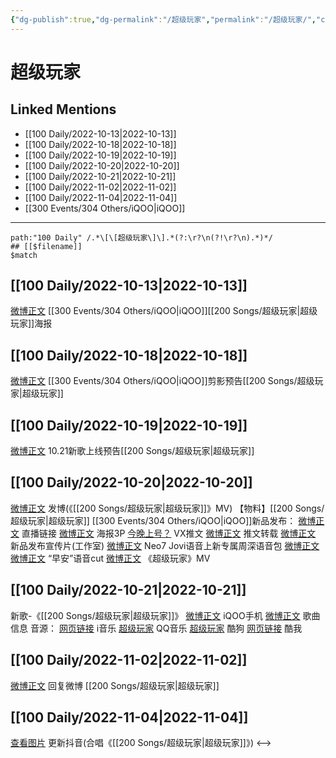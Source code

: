 ```yaml
---
{"dg-publish":true,"dg-permalink":"/超级玩家","permalink":"/超级玩家/","created":"2022-11-25T16:47:51.000+08:00","updated":"2023-01-04T13:23:40.005+08:00"}
---
```


# 超级玩家

## Linked Mentions
- [[100 Daily/2022-10-13\|2022-10-13]]
- [[100 Daily/2022-10-18\|2022-10-18]]
- [[100 Daily/2022-10-19\|2022-10-19]]
- [[100 Daily/2022-10-20\|2022-10-20]]
- [[100 Daily/2022-10-21\|2022-10-21]]
- [[100 Daily/2022-11-02\|2022-11-02]]
- [[100 Daily/2022-11-04\|2022-11-04]]
- [[300 Events/304 Others/iQOO\|iQOO]]


---

```expander
path:"100 Daily" /.*\[\[超级玩家\]\].*(?:\r?\n(?!\r?\n).*)*/
## [[$filename]]
$match
```
## [[100 Daily/2022-10-13\|2022-10-13]]
[微博正文](http://weibo.com/6960161079/Ma5Dw6Jcl) [[300 Events/304 Others/iQOO\|iQOO]][[200 Songs/超级玩家\|超级玩家]]海报
## [[100 Daily/2022-10-18\|2022-10-18]]
[微博正文](https://weibo.com/detail/4825937387196196) [[300 Events/304 Others/iQOO\|iQOO]]剪影预告[[200 Songs/超级玩家\|超级玩家]]
## [[100 Daily/2022-10-19\|2022-10-19]]
[微博正文](https://weibo.com/detail/4826358323088031) 10.21新歌上线预告[[200 Songs/超级玩家\|超级玩家]]
## [[100 Daily/2022-10-20\|2022-10-20]]
[微博正文](http://weibo.com/1736988591/MbdGYounj) 发博(《[[200 Songs/超级玩家\|超级玩家]]》MV)
【物料】[[200 Songs/超级玩家\|超级玩家]]
[[300 Events/304 Others/iQOO\|iQOO]]新品发布：
[微博正文](http://weibo.com/6960161079/Mb5GQfysn) 直播链接
[微博正文](https://weibo.com/6960161079/Mbbc7wiuk) 海报3P
[今晚上号？](https://weibo.cn/sinaurl?u=https%3A%2F%2Fmp.weixin.qq.com%2Fs%2FuaKzYTguel-UiDG3UIo9Bw) VX推文
[微博正文](http://weibo.com/6466290670/MbbW8b2Vj) 推文转载
[微博正文](http://weibo.com/7478855230/MbcwbD7dX) 新品发布宣传片(工作室)
[微博正文](https://weibo.com/6960161079/Mbdr8cKaV) Neo7 Jovi语音上新专属周深语音包
[微博正文](http://weibo.com/1786590437/Mbds8bwUg) [微博正文](https://m.weibo.cn/6466290670/4826791284050180) “早安”语音cut
[微博正文](https://weibo.com/6960161079/MbdEEvh1N) 《超级玩家》MV
## [[100 Daily/2022-10-21\|2022-10-21]]
新歌-《[[200 Songs/超级玩家\|超级玩家]]》
[微博正文](http://weibo.com/6960161079/MbfbnEZua) iQOO手机
[微博正文](http://weibo.com/6466290670/MbfdD8rLb) 歌曲信息
音源：
[网页链接](https://weibo.cn/sinaurl?u=https%3A%2F%2Fmusic.vivo.com.cn%2F%23%2FnewSongShare%3Fid%3D685416659) i音乐
[超级玩家](https://weibo.cn/sinaurl?u=https%3A%2F%2Fc.y.qq.com%2Fbase%2Ffcgi-bin%2Fu%3F__%3DExCe5sQ0dLlz) QQ音乐
[超级玩家](https://weibo.cn/sinaurl?u=https%3A%2F%2Ft1.kugou.com%2Fsong.html%3Fid%3Ddgbtl35zEV2) 酷狗
[网页链接](https://weibo.cn/sinaurl?u=https%3A%2F%2Fm.kuwo.cn%2Fyinyue%2F245628238%3Ff%3Darphone%26t%3Dsinawb%26isstar%3D0) 酷我
## [[100 Daily/2022-11-02\|2022-11-02]]
[微博正文](http://weibo.com/1736988591/MbdGYounj) 回复微博 [[200 Songs/超级玩家\|超级玩家]]
## [[100 Daily/2022-11-04\|2022-11-04]]
[查看图片](https://wx3.sinaimg.cn/large/0088n2Pggy1h7thevimrzj30qk1bygph.jpg) 更新抖音(合唱《[[200 Songs/超级玩家\|超级玩家]]》)
<-->